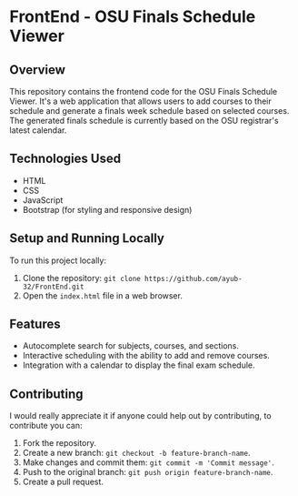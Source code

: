 # FrontEnd - OSU Finals Schedule Viewer

## Overview
This repository contains the frontend code for the OSU Finals Schedule Viewer. It's a web application that allows users to add courses to their schedule and generate a finals week schedule based on selected courses. The generated finals schedule is currently based on the OSU registrar's latest calendar.

## Technologies Used
- HTML
- CSS
- JavaScript
- Bootstrap (for styling and responsive design)

## Setup and Running Locally
To run this project locally:
1. Clone the repository: `git clone https://github.com/ayub-32/FrontEnd.git`
2. Open the `index.html` file in a web browser.

## Features
- Autocomplete search for subjects, courses, and sections.
- Interactive scheduling with the ability to add and remove courses.
- Integration with a calendar to display the final exam schedule.

## Contributing
I would really appreciate it if anyone could help out by contributing, to contribute you can:
1. Fork the repository.
2. Create a new branch: `git checkout -b feature-branch-name`.
3. Make changes and commit them: `git commit -m 'Commit message'`.
4. Push to the original branch: `git push origin feature-branch-name`.
5. Create a pull request.
